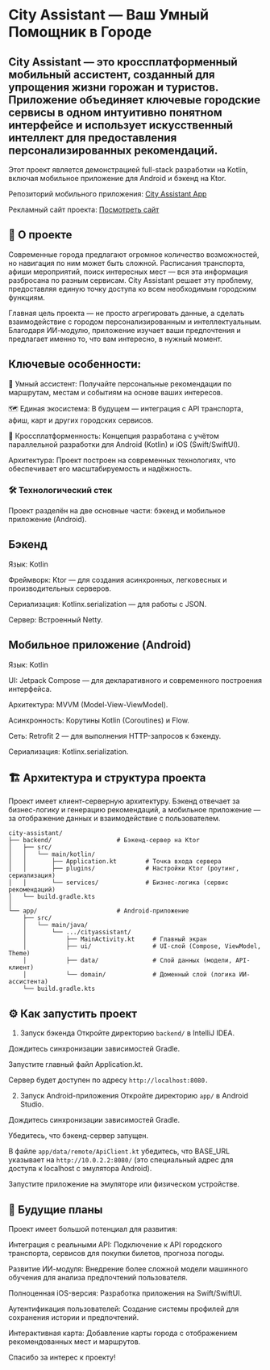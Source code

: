 # City Assistant — Ваш Умный Помощник в Городе
## City Assistant — это кроссплатформенный мобильный ассистент, созданный для упрощения жизни горожан и туристов. Приложение объединяет ключевые городские сервисы в одном интуитивно понятном интерфейсе и использует искусственный интеллект для предоставления персонализированных рекомендаций.

Этот проект является демонстрацией full-stack разработки на Kotlin, включая мобильное приложение для Android и бэкенд на Ktor.

Репозиторий мобильного приложения: [City Assistant App](https://github.com/RReval102/City-assistant-)

Рекламный сайт проекта: [Посмотреть сайт](https://rreval102.github.io/Reval10222.github.io/)

## 🚀 О проекте
Современные города предлагают огромное количество возможностей, но навигация по ним может быть сложной. Расписания транспорта, афиши мероприятий, поиск интересных мест — вся эта информация разбросана по разным сервисам. City Assistant решает эту проблему, предоставляя единую точку доступа ко всем необходимым городским функциям.

Главная цель проекта — не просто агрегировать данные, а сделать взаимодействие с городом персонализированным и интеллектуальным. Благодаря ИИ-модулю, приложение изучает ваши предпочтения и предлагает именно то, что вам интересно, в нужный момент.

## Ключевые особенности:
🤖 Умный ассистент: Получайте персональные рекомендации по маршрутам, местам и событиям на основе ваших интересов.

🗺️ Единая экосистема: В будущем — интеграция с API транспорта, афиш, карт и других городских сервисов.

📱 Кроссплатформенность: Концепция разработана с учётом параллельной разработки для Android (Kotlin) и iOS (Swift/SwiftUI).

Архитектура: Проект построен на современных технологиях, что обеспечивает его масштабируемость и надёжность.

### 🛠️ Технологический стек
Проект разделён на две основные части: бэкенд и мобильное приложение (Android).

## Бэкенд
Язык: Kotlin

Фреймворк: Ktor — для создания асинхронных, легковесных и производительных серверов.

Сериализация: Kotlinx.serialization — для работы с JSON.

Сервер: Встроенный Netty.

## Мобильное приложение (Android)
Язык: Kotlin

UI: Jetpack Compose — для декларативного и современного построения интерфейса.

Архитектура: MVVM (Model-View-ViewModel).

Асинхронность: Корутины Kotlin (Coroutines) и Flow.

Сеть: Retrofit 2 — для выполнения HTTP-запросов к бэкенду.

Сериализация: Kotlinx.serialization.

## 🏗️ Архитектура и структура проекта
Проект имеет клиент-серверную архитектуру. Бэкенд отвечает за бизнес-логику и генерацию рекомендаций, а мобильное приложение — за отображение данных и взаимодействие с пользователем.
```
city-assistant/
├── backend/                  # Бэкенд-сервер на Ktor
│   ├── src/
│   │   └── main/kotlin/
│   │       ├── Application.kt        # Точка входа сервера
│   │       ├── plugins/              # Настройки Ktor (роутинг, сериализация)
│   │       └── services/             # Бизнес-логика (сервис рекомендаций)
│   └── build.gradle.kts
│
└── app/                      # Android-приложение
    ├── src/
    │   └── main/java/
    │       └── .../cityassistant/
    │           ├── MainActivity.kt     # Главный экран
    │           ├── ui/                 # UI-слой (Compose, ViewModel, Theme)
    │           ├── data/               # Слой данных (модели, API-клиент)
    │           └── domain/             # Доменный слой (логика ИИ-ассистента)
    └── build.gradle.kts
```


## ⚙️ Как запустить проект
1. Запуск бэкенда
Откройте директорию ```backend/``` в IntelliJ IDEA.

Дождитесь синхронизации зависимостей Gradle.

Запустите главный файл Application.kt.

Сервер будет доступен по адресу ```http://localhost:8080.```

2. Запуск Android-приложения
Откройте директорию ```app/``` в Android Studio.

Дождитесь синхронизации зависимостей Gradle.

Убедитесь, что бэкенд-сервер запущен.

В файле ``` app/data/remote/ApiClient.kt ``` убедитесь, что BASE_URL указывает на ``` http://10.0.2.2:8080/ ``` (это специальный адрес для доступа к localhost с эмулятора Android).

Запустите приложение на эмуляторе или физическом устройстве.

## 🌟 Будущие планы
Проект имеет большой потенциал для развития:

Интеграция с реальными API: Подключение к API городского транспорта, сервисов для покупки билетов, прогноза погоды.

Развитие ИИ-модуля: Внедрение более сложной модели машинного обучения для анализа предпочтений пользователя.

Полноценная iOS-версия: Разработка приложения на Swift/SwiftUI.

Аутентификация пользователей: Создание системы профилей для сохранения истории и предпочтений.

Интерактивная карта: Добавление карты города с отображением рекомендованных мест и маршрутов.

Спасибо за интерес к проекту!
